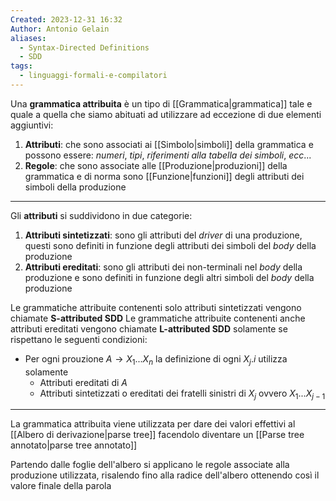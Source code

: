 ```yaml
---
Created: 2023-12-31 16:32
Author: Antonio Gelain
aliases:
  - Syntax-Directed Definitions
  - SDD
tags:
  - linguaggi-formali-e-compilatori
---
```


Una **grammatica attribuita** è un tipo di [[Grammatica|grammatica]] tale e quale a quella che siamo abituati ad utilizzare ad eccezione di due elementi aggiuntivi:
1. **Attributi**: che sono associati ai [[Simbolo|simboli]] della grammatica e possono essere: *numeri*, *tipi*, *riferimenti alla tabella dei simboli*, *ecc*...
2. **Regole**: che sono associate alle [[Produzione|produzioni]] della grammatica e di norma sono [[Funzione|funzioni]] degli attributi dei simboli della produzione

---

Gli **attributi** si suddividono in due categorie:
1. **Attributi sintetizzati**: sono gli attributi del *driver* di una produzione, questi sono definiti in funzione degli attributi dei simboli del *body* della produzione
2. **Attributi ereditati**: sono gli attributi dei non-terminali nel *body* della produzione e sono definiti in funzione degli altri simboli del *body* della produzione

Le grammatiche attribuite contenenti solo attributi sintetizzati vengono chiamate **S-attributed SDD**
Le grammatiche attribuite contenenti anche attributi ereditati vengono chiamate **L-attributed SDD** solamente se rispettano le seguenti condizioni:
- Per ogni prouzione $A \rightarrow X_{1} ... X_{n}$ la definizione di ogni $X_{j}.i$ utilizza solamente
    - Attributi ereditati di $A$
    - Attributi sintetizzati o ereditati dei fratelli sinistri di $X_{j}$ ovvero $X_{1} ... X_{j-1}$

---

La grammatica attribuita viene utilizzata per dare dei valori effettivi al [[Albero di derivazione|parse tree]] facendolo diventare un [[Parse tree annotato|parse tree annotato]]

Partendo dalle foglie dell'albero si applicano le regole associate alla produzione utilizzata, risalendo fino alla radice dell'albero ottenendo così il valore finale della parola
